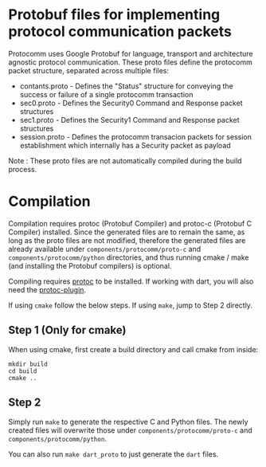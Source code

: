 # Protobuf files for implementing protocol communication packets

Protocomm uses Google Protobuf for language, transport and architecture agnostic protocol communication. These proto files define the protocomm packet structure, separated across multiple files:
* contants.proto - Defines the "Status" structure for conveying the success or failure of a single protocomm transaction
* sec0.proto - Defines the Security0 Command and Response packet structures
* sec1.proto - Defines the Security1 Command and Response packet structures
* session.proto - Defines the protocomm transacion packets for session establishment which internally has a Security packet as payload

Note : These proto files are not automatically compiled during the build process.

# Compilation

Compilation requires protoc (Protobuf Compiler) and protoc-c (Protobuf C Compiler) installed. Since the generated files are to remain the same, as long as the proto files are not modified, therefore the generated files are already available under `components/protocomm/proto-c` and `components/protocomm/python` directories, and thus running cmake / make (and installing the Protobuf compilers) is optional.

Compiling requires [protoc](https://grpc.io/docs/protoc-installation/) to be installed. If working with dart, you will also need the [protoc-plugin](https://pub.dev/packages/protoc_plugin).

If using `cmake` follow the below steps. If using `make`, jump to Step 2 directly.

## Step 1 (Only for cmake)

When using cmake, first create a build directory and call cmake from inside:

```
mkdir build
cd build
cmake ..
```

## Step 2

Simply run `make` to generate the respective C and Python files. The newly created files will overwrite those under `components/protocomm/proto-c` and `components/protocomm/python`.

You can also run `make dart_proto` to just generate the `dart` files.


